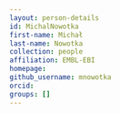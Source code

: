```yaml
---
layout: person-details
id: MichalNowotka
first-name: Michał
last-name: Nowotka
collection: people
affiliation: EMBL-EBI
homepage:
github_username: mnowotka
orcid:
groups: []
---
```


